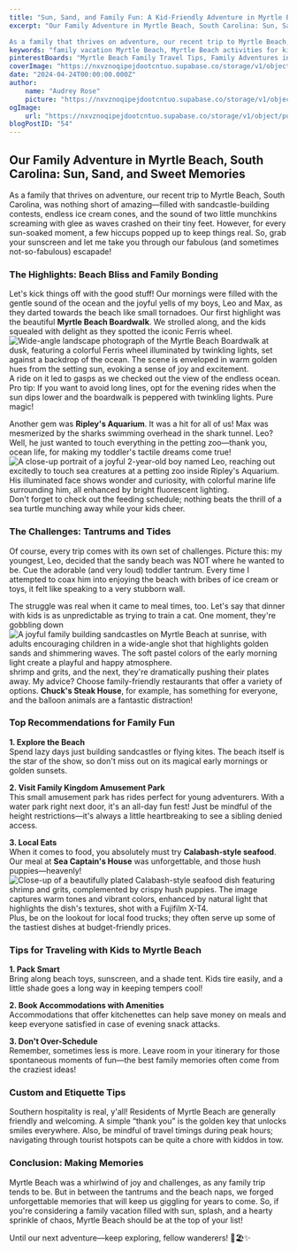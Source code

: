 ```yaml
---
title: "Sun, Sand, and Family Fun: A Kid-Friendly Adventure in Myrtle Beach, SC"
excerpt: "Our Family Adventure in Myrtle Beach, South Carolina: Sun, Sand, and Sweet Memories

As a family that thrives on adventure, our recent trip to Myrtle Beach, South Carolina, was nothing short of"
keywords: "family vacation Myrtle Beach, Myrtle Beach activities for kids, things to do in Myrtle Beach, family-friendly restaurants Myrtle Beach, Myrtle Beach travel tips, best family attractions Myrtle Beach, Myrtle Beach family itinerary, Ripley's Aquarium Myrtle Beach, Myrtle Beach Boardwalk attractions, traveling with toddlers Myrtle Beach, Calabash seafood Myrtle Beach, Family Kingdom Amusement Park tips, packing for beach vacation, accommodations in Myrtle Beach with kitchenettes, family beach fun Myrtle Beach, toddler tantrums on vacation, Southern hospitality Myrtle Beach, Myrtle Beach ice cream spots, evening entertainment Myrtle Beach, tips for visiting Myrtle Beach"
pinterestBoards: "Myrtle Beach Family Travel Tips, Family Adventures in South Carolina, Beach Vacations for Kids, Fun Family Getaways"
coverImage: "https://nxvznoqipejdootcntuo.supabase.co/storage/v1/object/public/travel-blog-images/image_54_0.png"
date: "2024-04-24T00:00:00.000Z"
author:
    name: "Audrey Rose"
    picture: "https://nxvznoqipejdootcntuo.supabase.co/storage/v1/object/public/character-reference/audrey_avatar_square.png?t=2024-12-21T13%3A26%3A30.307Z"
ogImage:
    url: "https://nxvznoqipejdootcntuo.supabase.co/storage/v1/object/public/travel-blog-images/image_54_0.png"
blogPostID: "54"
---
```

    

## Our Family Adventure in Myrtle Beach, South Carolina: Sun, Sand, and Sweet Memories

As a family that thrives on adventure, our recent trip to Myrtle Beach, South Carolina, was nothing short of amazing—filled with sandcastle-building contests, endless ice cream cones, and the sound of two little munchkins screaming with glee as waves crashed on their tiny feet. However, for every sun-soaked moment, a few hiccups popped up to keep things real. So, grab your sunscreen and let me take you through our fabulous (and sometimes not-so-fabulous) escapade!

### The Highlights: Beach Bliss and Family Bonding

Let's kick things off with the good stuff! Our mornings were filled with the gentle sound of the ocean and the joyful yells of my boys, Leo and Max, as they darted towards the beach like small tornadoes. Our first highlight was the beautiful **Myrtle Beach Boardwalk**. We strolled along, and the kids squealed with delight as they spotted the iconic Ferris wheel. ![Wide-angle landscape photograph of the Myrtle Beach Boardwalk at dusk, featuring a colorful Ferris wheel illuminated by twinkling lights, set against a backdrop of the ocean. The scene is enveloped in warm golden hues from the setting sun, evoking a sense of joy and excitement.](https://nxvznoqipejdootcntuo.supabase.co/storage/v1/object/public/travel-blog-images/image_54_0.png) A ride on it led to gasps as we checked out the view of the endless ocean. Pro tip: If you want to avoid long lines, opt for the evening rides when the sun dips lower and the boardwalk is peppered with twinkling lights. Pure magic!

Another gem was **Ripley's Aquarium**. It was a hit for all of us! Max was mesmerized by the sharks swimming overhead in the shark tunnel. Leo? Well, he just wanted to touch everything in the petting zoo—thank you, ocean life, for making my toddler's tactile dreams come true! ![A close-up portrait of a joyful 2-year-old boy named Leo, reaching out excitedly to touch sea creatures at a petting zoo inside Ripley's Aquarium. His illuminated face shows wonder and curiosity, with colorful marine life surrounding him, all enhanced by bright fluorescent lighting.](https://nxvznoqipejdootcntuo.supabase.co/storage/v1/object/public/travel-blog-images/image_54_1.png) Don't forget to check out the feeding schedule; nothing beats the thrill of a sea turtle munching away while your kids cheer.

### The Challenges: Tantrums and Tides

Of course, every trip comes with its own set of challenges. Picture this: my youngest, Leo, decided that the sandy beach was NOT where he wanted to be. Cue the adorable (and very loud) toddler tantrum. Every time I attempted to coax him into enjoying the beach with bribes of ice cream or toys, it felt like speaking to a very stubborn wall. 

The struggle was real when it came to meal times, too. Let's say that dinner with kids is as unpredictable as trying to train a cat. One moment, they're gobbling down ![A joyful family building sandcastles on Myrtle Beach at sunrise, with adults encouraging children in a wide-angle shot that highlights golden sands and shimmering waves. The soft pastel colors of the early morning light create a playful and happy atmosphere.](https://nxvznoqipejdootcntuo.supabase.co/storage/v1/object/public/travel-blog-images/image_54_2.png) shrimp and grits, and the next, they're dramatically pushing their plates away. My advice? Choose family-friendly restaurants that offer a variety of options. **Chuck's Steak House**, for example, has something for everyone, and the balloon animals are a fantastic distraction!

### Top Recommendations for Family Fun

**1. Explore the Beach**  
Spend lazy days just building sandcastles or flying kites. The beach itself is the star of the show, so don't miss out on its magical early mornings or golden sunsets.

**2. Visit Family Kingdom Amusement Park**  
This small amusement park has rides perfect for young adventurers. With a water park right next door, it's an all-day fun fest! Just be mindful of the height restrictions—it's always a little heartbreaking to see a sibling denied access.

**3. Local Eats**  
When it comes to food, you absolutely must try **Calabash-style seafood**. Our meal at **Sea Captain's House** was unforgettable, and those hush puppies—heavenly! ![Close-up of a beautifully plated Calabash-style seafood dish featuring shrimp and grits, complemented by crispy hush puppies. The image captures warm tones and vibrant colors, enhanced by natural light that highlights the dish's textures, shot with a Fujifilm X-T4.](https://nxvznoqipejdootcntuo.supabase.co/storage/v1/object/public/travel-blog-images/image_54_3.png) Plus, be on the lookout for local food trucks; they often serve up some of the tastiest dishes at budget-friendly prices.

### Tips for Traveling with Kids to Myrtle Beach

**1. Pack Smart**  
Bring along beach toys, sunscreen, and a shade tent. Kids tire easily, and a little shade goes a long way in keeping tempers cool!

**2. Book Accommodations with Amenities**  
Accommodations that offer kitchenettes can help save money on meals and keep everyone satisfied in case of evening snack attacks.

**3. Don't Over-Schedule**  
Remember, sometimes less is more. Leave room in your itinerary for those spontaneous moments of fun—the best family memories often come from the craziest ideas! 

### Custom and Etiquette Tips

Southern hospitality is real, y'all! Residents of Myrtle Beach are generally friendly and welcoming. A simple “thank you” is the golden key that unlocks smiles everywhere. Also, be mindful of travel timings during peak hours; navigating through tourist hotspots can be quite a chore with kiddos in tow.

### Conclusion: Making Memories

Myrtle Beach was a whirlwind of joy and challenges, as any family trip tends to be. But in between the tantrums and the beach naps, we forged unforgettable memories that will keep us giggling for years to come. So, if you're considering a family vacation filled with sun, splash, and a hearty sprinkle of chaos, Myrtle Beach should be at the top of your list!

Until our next adventure—keep exploring, fellow wanderers! 🌊🏖️✨